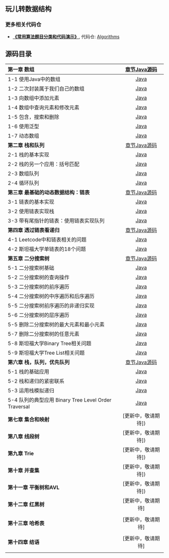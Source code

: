 ## 玩儿转数据结构 




### 更多相关代码仓

* [**《常用算法题目分类和代码演示》**](), 代码仓: [Algorithms](https://github.com/dcg123/algorithm)



## 源码目录 
| **第一章 数组** | [章节Java源码](Arrays/) | 
| :--- | :---: | 
| 1-1 使用Java中的数组 | [Java](Arrays/ArrayBasics) |
| 1-2 二次封装属于我们自己的数组 | [Java](Arrays/CreateOurOwnArray/) |
| 1-3 向数组中添加元素 | [Java](Arrays/AddElementInArray/) |
| 1-4 数组中查询元素和修改元素 | [Java](Arrays/QueryAndUpdateElement/) |
| 1-5 包含，搜索和删除 | [Java](Arrays/ContainFindAndRemove/) |
| 1-6 使用泛型 | [Java](Arrays/GenericDataStructures/) |
| 1-7 动态数组 | [Java](Arrays/DynamicArray/) |
| **第二章 栈和队列** |  [章节Java源码](Arrays/) |
| 2-1 栈的基本实现 | [Java](Stacks-and-Queues/ArrayStack) |
| 2-2 栈的另一个应用：括号匹配 | [Java](Stacks-and-Queues/AStackProblemInLeetcode) |
| 2-3 数组队列 | [Java](Stacks-and-Queues/ArrayQueue) |
| 2-4 循环队列 | [Java](Stacks-and-Queues/LoopQueue) |
| **第三章 最基础的动态数据结构：链表** | [章节Java源码](Linked-List) |
| 3-1 链表的基本实现 | [Java](Linked-List/Linked) |
| 3-2 使用链表实现栈 | [Java](Linked-List/ImplementStackinkedList) |
| 3-3 带有尾指针的链表：使用链表实现队列 | [Java](Linked-List/ImplementQueueLinkedList) |
| **第四章 透过链表看递归** | [章节Java源码](Recursion) |
|4-1  Leetcode中和链表相关的问题 | [Java](Recursion/LinkedListProblemsLeetcode) |
| 4-2  斯坦福大学单链表的18个问题 | [Java](Recursion/StanfordLinkedListProblems) |
| **第五章 二分搜索树** | [章节Java源码](BinarySearchTree) |
|5-1  二分搜索树基础 | [Java](BinarySearchTree/BST) |
|5-2  二分搜索树的查询操作 | [Java](BinarySearchTree/SearchInBST) |
|5-3   二分搜索树的前序遍历 | [Java](BinarySearchTree/PreOrderTraverseInBST) |
|5-4   二分搜索树的中序遍历和后序遍历 | [Java](BinarySearchTree/InOrderAndPostOrderTraverseBST) |
|5-5  二分搜索树前序遍历的非递归实现 | [Java](BinarySearchTree/NonRecursionPreorderTraverseBST) |
|5-6  二分搜索树的层序遍历 | [Java](BinarySearchTree/LevelTraverseBST) |
|5-5  删除二分搜索树的最大元素和最小元素 | [Java](BinarySearchTree/RemoveMinAndMaxBST) |
|5-7   删除二分搜索树的任意元素 | [Java](BinarySearchTree/RemoveElementsBST) |
|5-8  斯坦福大学Binary Tree相关问题 | [Java](BinarySearchTree/StandfordBinaryTree) |
|5-9   斯坦福大学Tree List相关问题 | [Java](BinarySearchTree/StandfordTreeList) |
| **第六章 栈，队列，优先队列** | [章节Java源码](StackAndQueue)|
|5-1   栈的基础应用 | [Java](StackAndQueue/ValidParentheses) |
|5-2  栈和递归的紧密联系  | [Java](StackAndQueue/RecursionAndStack) |
|5-3   运用栈模拟递归 | [Java](StackAndQueue/NonRecursive) |
|5-4   队列的典型应用 Binary Tree Level Order Traversal | [Java](StackAndQueue/BinaryTreeLevelOrderTraversal) |
| **第七章 集合和映射** | [更新中，敬请期待]) |
| **第八章 线段树** |[更新中，敬请期待]) |
| **第九章 Trie** | [更新中，敬请期待]) |
| **第十章 并查集** | [更新中，敬请期待]) |
| **第十一章 平衡树和AVL** | [更新中，敬请期待]) |
| **第十二章 红黑树** | [更新中，敬请期待] |
| | |
| **第十三章 哈希表** | [更新中，敬请期待] |
| | |
| **第十四章 结语** | [更新中，敬请期待] |
| | |


